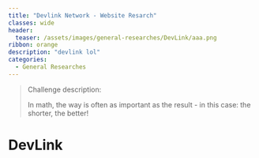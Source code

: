 ```yaml
---
title: "Devlink Network - Website Resarch"
classes: wide
header:
  teaser: /assets/images/general-researches/DevLink/aaa.png
ribbon: orange
description: "devlink lol"
categories:
  - General Researches
---
```


> Challenge description:
>
> In math, the way is often as important as the result - in this case: the shorter, the better!




# DevLink
